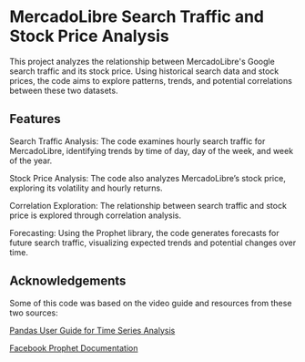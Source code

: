 # MercadoLibre Search Traffic and Stock Price Analysis
This project analyzes the relationship between MercadoLibre's Google search traffic and its stock price. Using historical search data and stock prices, the code aims to explore patterns, trends, and potential correlations between these two datasets.

## Features
Search Traffic Analysis: The code examines hourly search traffic for MercadoLibre, identifying trends by time of day, day of the week, and week of the year.

Stock Price Analysis: The code also analyzes MercadoLibre’s stock price, exploring its volatility and hourly returns.

Correlation Exploration: The relationship between search traffic and stock price is explored through correlation analysis.

Forecasting: Using the Prophet library, the code generates forecasts for future search traffic, visualizing expected trends and potential changes over time.

## Acknowledgements

Some of this code was based on the video guide and resources from these two sources:

[Pandas User Guide for Time Series Analysis](https://pandas.pydata.org/docs/user_guide/timeseries.html) 
    
[Facebook Prophet Documentation](https://facebook.github.io/prophet/)

